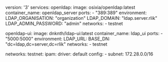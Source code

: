 version: '3'
services:
  openldap:
    image: osixia/openldap:latest
    container_name: openldap_server
    ports:
      - "389:389"
    environment:
      LDAP_ORGANISATION: "organization"
      LDAP_DOMAIN: "ldap.server.rlik"
      LDAP_ADMIN_PASSWORD: "admin"
    networks:
      - testnet

  openldap-ui:
    image: dnknth/ldap-ui:latest 
    container_name: ldap_ui
    ports:
      - "5000:5000"
    environment:
      LDAP_URL: 
      BASE_DN: "dc=ldap,dc=server,dc=rlik"
    networks:
      - testnet


networks:
  testnet:
    ipam:
      driver: default
      config:
        - subnet: 172.28.0.0/16
